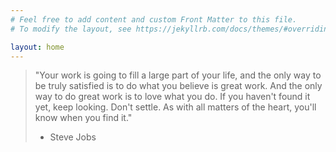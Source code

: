```yaml
---
# Feel free to add content and custom Front Matter to this file.
# To modify the layout, see https://jekyllrb.com/docs/themes/#overriding-theme-defaults

layout: home
---
```


>  "Your work is going to fill a large part of your life,
>  and the only way to be truly satisfied is to do what you believe
>  is great work. And the only way to do great work is to love what you do.
>  If you haven't found it yet, keep looking. Don't settle. As with 
>  all matters of the heart, you'll know when you find it." 
>  - Steve Jobs

<script data-name="BMC-Widget" src="https://cdnjs.buymeacoffee.com/1.0.0/widget.prod.min.js" data-id="rodydavis" data-description="Support me on Buy me a coffee!" data-message="Thank you for visiting. You can now buy me a coffee!" data-color="#FF813F" data-position="right" data-x_margin="18" data-y_margin="18"></script>